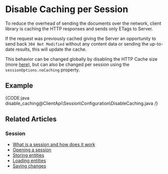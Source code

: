 # Disable Caching per Session

To reduce the overhead of sending the documents over the network, 
client library is caching the HTTP responses and sends only ETags to Server. 

If the request was previously cached giving the Server an opportunity to send back `304 Not Modified` 
without any content data or sending the up-to-date results, this will update the cache.  

This behavior can be changed globally by disabling the HTTP Cache size (more [here](../../../client-api/configuration/conventions#maxhttpcachesize)), 
but can also be changed per session using the `sessionOptions.noCaching` property.

## Example

{CODE:java disable_caching@ClientApi\Session\Configuration\DisableCaching.java /}

## Related Articles

### Session

- [What is a session and how does it work](../../../client-api/session/what-is-a-session-and-how-does-it-work) 
- [Opening a session](../../../client-api/session/opening-a-session)
- [Storing entities](../../../client-api/session/storing-entities)
- [Loading entities](../../../client-api/session/loading-entities)
- [Saving changes](../../../client-api/session/saving-changes)
